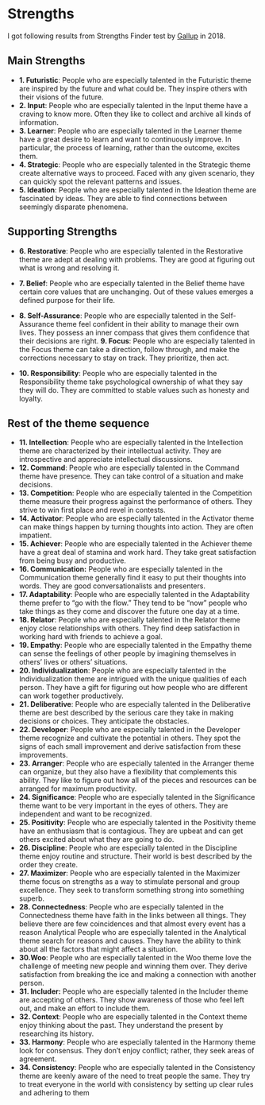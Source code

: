 # Strengths

I got following results from Strengths Finder test by [Gallup](https://gallup.com) in 2018.

## Main Strengths

* **1. Futuristic**: People who are especially talented in the Futuristic theme are inspired by the future and what
could be. They inspire others with their visions of the future.
* **2. Input**: People who are especially talented in the Input theme have a craving to know more. Often they
like to collect and archive all kinds of information.
* **3. Learner**: People who are especially talented in the Learner theme have a great desire to learn and want to
continuously improve. In particular, the process of learning, rather than the outcome, excites
them.
* **4. Strategic**: People who are especially talented in the Strategic theme create alternative ways to proceed.
Faced with any given scenario, they can quickly spot the relevant patterns and issues.
* **5. Ideation**: People who are especially talented in the Ideation theme are fascinated by ideas. They are able
to find connections between seemingly disparate phenomena.

## Supporting Strengths

* **6. Restorative**: People who are especially talented in the Restorative theme are adept at dealing with problems.
They are good at figuring out what is wrong and resolving it.

* **7. Belief**: People who are especially talented in the Belief theme have certain core values that are unchanging. Out of these values emerges a defined purpose for their life.
* **8. Self-Assurance**: People who are especially talented in the Self-Assurance theme feel confident in their ability to
manage their own lives. They possess an inner compass that gives them confidence that their
decisions are right.
**9. Focus**: People who are especially talented in the Focus theme can take a direction, follow through, and
make the corrections necessary to stay on track. They prioritize, then act.
* **10. Responsibility**: People who are especially talented in the Responsibility theme take psychological ownership of
what they say they will do. They are committed to stable values such as honesty and loyalty.

## Rest of the theme sequence

* **11. Intellection**: People who are especially talented in the Intellection theme are characterized by their intellectual
activity. They are introspective and appreciate intellectual discussions.
* **12. Command**: People who are especially talented in the Command theme have presence. They can take
control of a situation and make decisions.
* **13. Competition**: People who are especially talented in the Competition theme measure their progress against the
performance of others. They strive to win first place and revel in contests.
* **14. Activator**: People who are especially talented in the Activator theme can make things happen by turning
thoughts into action. They are often impatient.
* **15. Achiever**: People who are especially talented in the Achiever theme have a great deal of stamina and work
hard. They take great satisfaction from being busy and productive.
* **16. Communication:** People who are especially talented in the Communication theme generally find it easy to put their
thoughts into words. They are good conversationalists and presenters.
* **17. Adaptability**: People who are especially talented in the Adaptability theme prefer to “go with the flow.” They
tend to be “now” people who take things as they come and discover the future one day at a time.
* **18. Relator**: People who are especially talented in the Relator theme enjoy close relationships with others.
They find deep satisfaction in working hard with friends to achieve a goal.
* **19. Empathy**: People who are especially talented in the Empathy theme can sense the feelings of other people
by imagining themselves in others’ lives or others’ situations.
* **20. Individualization**: People who are especially talented in the Individualization theme are intrigued with the unique
qualities of each person. They have a gift for figuring out how people who are different can work
together productively.
* **21. Deliberative**: People who are especially talented in the Deliberative theme are best described by the serious
care they take in making decisions or choices. They anticipate the obstacles.
* **22. Developer**: People who are especially talented in the Developer theme recognize and cultivate the potential
in others. They spot the signs of each small improvement and derive satisfaction from these
improvements.
* **23. Arranger**: People who are especially talented in the Arranger theme can organize, but they also have a
flexibility that complements this ability. They like to figure out how all of the pieces and resources
can be arranged for maximum productivity.
* **24. Significance**: People who are especially talented in the Significance theme want to be very important in the
eyes of others. They are independent and want to be recognized.
* **25. Positivity**:
People who are especially talented in the Positivity theme have an enthusiasm that is
contagious. They are upbeat and can get others excited about what they are going to do.
* **26. Discipline**: People who are especially talented in the Discipline theme enjoy routine and structure. Their
world is best described by the order they create.
* **27. Maximizer**: People who are especially talented in the Maximizer theme focus on strengths as a way to
stimulate personal and group excellence. They seek to transform something strong into
something superb.
* **28. Connectedness**: People who are especially talented in the Connectedness theme have faith in the links between
all things. They believe there are few coincidences and that almost every event has a reason
Analytical
People who are especially talented in the Analytical theme search for reasons and causes. They
have the ability to think about all the factors that might affect a situation.
* **30.Woo**: People who are especially talented in the Woo theme love the challenge of meeting new people
and winning them over. They derive satisfaction from breaking the ice and making a connection
with another person.
* **31. Includer:** People who are especially talented in the Includer theme are accepting of others. They show
awareness of those who feel left out, and make an effort to include them.
* **32. Context**: People who are especially talented in the Context theme enjoy thinking about the past. They
understand the present by researching its history.
* **33. Harmony**:  People who are especially talented in the Harmony theme look for consensus. They don’t enjoy
conflict; rather, they seek areas of agreement.
* **34. Consistency**: People who are especially talented in the Consistency theme are keenly aware of the need to
treat people the same. They try to treat everyone in the world with consistency by setting up
clear rules and adhering to them
